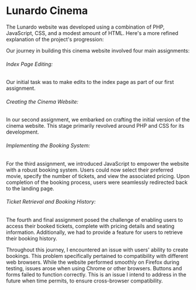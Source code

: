 # Lunardo Cinema

The Lunardo website was developed using a combination of PHP, JavaScript, CSS, and a modest amount of HTML. Here's a more refined explanation of the project's progression:

Our journey in building this cinema website involved four main assignments:

###### Index Page Editing: 
Our initial task was to make edits to the index page as part of our first assignment.

###### Creating the Cinema Website: 
In our second assignment, we embarked on crafting the initial version of the cinema website. This stage primarily revolved around PHP and CSS for its development.

###### Implementing the Booking System: 
For the third assignment, we introduced JavaScript to empower the website with a robust booking system. Users could now select their preferred movie, specify the number of tickets, and view the associated pricing. Upon completion of the booking process, users were seamlessly redirected back to the landing page.

###### Ticket Retrieval and Booking History: 
The fourth and final assignment posed the challenge of enabling users to access their booked tickets, complete with pricing details and seating information. Additionally, we had to provide a feature for users to retrieve their booking history.

Throughout this journey, I encountered an issue with users' ability to create bookings. This problem specifically pertained to compatibility with different web browsers. While the website performed smoothly on Firefox during testing, issues arose when using Chrome or other browsers. Buttons and forms failed to function correctly. This is an issue I intend to address in the future when time permits, to ensure cross-browser compatibility.
